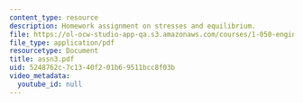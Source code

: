 ```yaml
---
content_type: resource
description: Homework assignment on stresses and equilibrium.
file: https://ol-ocw-studio-app-qa.s3.amazonaws.com/courses/1-050-engineering-mechanics-i-fall-2007/5248762c7c1340f201b69511bcc8f03b_assn3.pdf
file_type: application/pdf
resourcetype: Document
title: assn3.pdf
uid: 5248762c-7c13-40f2-01b6-9511bcc8f03b
video_metadata:
  youtube_id: null
---
```

